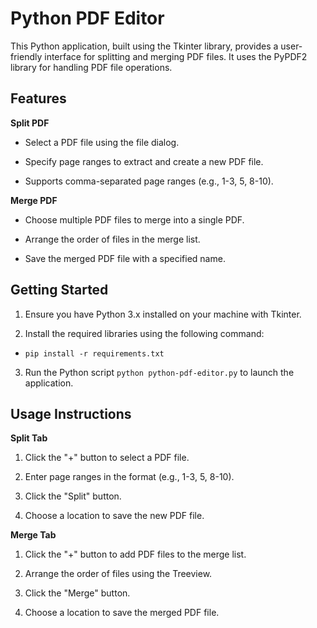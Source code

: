# Python PDF Editor



This Python application, built using the Tkinter library, provides a user-friendly interface for splitting and merging PDF files. It uses the PyPDF2 library for handling PDF file operations.



## Features



**Split PDF**

- Select a PDF file using the file dialog.

- Specify page ranges to extract and create a new PDF file.

- Supports comma-separated page ranges (e.g., 1-3, 5, 8-10).



**Merge PDF**

- Choose multiple PDF files to merge into a single PDF.

- Arrange the order of files in the merge list.

- Save the merged PDF file with a specified name.



## Getting Started



1. Ensure you have Python 3.x installed on your machine with Tkinter.

2. Install the required libraries using the following command:



- `pip install -r requirements.txt`



3. Run the Python script `python python-pdf-editor.py` to launch the application.



## Usage Instructions



**Split Tab**



1. Click the "+" button to select a PDF file.

2. Enter page ranges in the format (e.g., 1-3, 5, 8-10).

3. Click the "Split" button.

4. Choose a location to save the new PDF file.




**Merge Tab**



1. Click the "+" button to add PDF files to the merge list.

2. Arrange the order of files using the Treeview.

3. Click the "Merge" button.

4. Choose a location to save the merged PDF file.